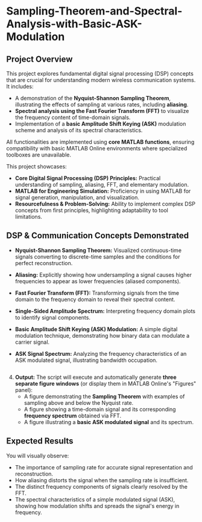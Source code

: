 # Sampling-Theorem-and-Spectral-Analysis-with-Basic-ASK-Modulation

## Project Overview
This project explores fundamental digital signal processing (DSP) concepts that are crucial for understanding modern wireless communication systems. It includes:
-   A demonstration of the **Nyquist-Shannon Sampling Theorem**, illustrating the effects of sampling at various rates, including **aliasing**.
-   **Spectral analysis using the Fast Fourier Transform (FFT)** to visualize the frequency content of time-domain signals.
-   Implementation of a **basic Amplitude Shift Keying (ASK)** modulation scheme and analysis of its spectral characteristics.

All functionalities are implemented using **core MATLAB functions**, ensuring compatibility with basic MATLAB Online environments where specialized toolboxes are unavailable.

This project showcases:
-   **Core Digital Signal Processing (DSP) Principles:** Practical understanding of sampling, aliasing, FFT, and elementary modulation.
-   **MATLAB for Engineering Simulation:** Proficiency in using MATLAB for signal generation, manipulation, and visualization.
-   **Resourcefulness & Problem-Solving:** Ability to implement complex DSP concepts from first principles, highlighting adaptability to tool limitations.

## DSP & Communication Concepts Demonstrated
-   **Nyquist-Shannon Sampling Theorem:** Visualized continuous-time signals converting to discrete-time samples and the conditions for perfect reconstruction.
-   **Aliasing:** Explicitly showing how undersampling a signal causes higher frequencies to appear as lower frequencies (aliased components).
-   **Fast Fourier Transform (FFT):** Transforming signals from the time domain to the frequency domain to reveal their spectral content.
-   **Single-Sided Amplitude Spectrum:** Interpreting frequency domain plots to identify signal components.
-   **Basic Amplitude Shift Keying (ASK) Modulation:** A simple digital modulation technique, demonstrating how binary data can modulate a carrier signal.
-   **ASK Signal Spectrum:** Analyzing the frequency characteristics of an ASK modulated signal, illustrating bandwidth occupation.

    ```
4.  **Output:** The script will execute and automatically generate **three separate figure windows** (or display them in MATLAB Online's "Figures" panel):
    * A figure demonstrating the **Sampling Theorem** with examples of sampling above and below the Nyquist rate.
    * A figure showing a time-domain signal and its corresponding **frequency spectrum** obtained via FFT.
    * A figure illustrating a **basic ASK modulated signal** and its spectrum.

## Expected Results
You will visually observe:
-   The importance of sampling rate for accurate signal representation and reconstruction.
-   How aliasing distorts the signal when the sampling rate is insufficient.
-   The distinct frequency components of signals clearly resolved by the FFT.
-   The spectral characteristics of a simple modulated signal (ASK), showing how modulation shifts and spreads the signal's energy in frequency.

